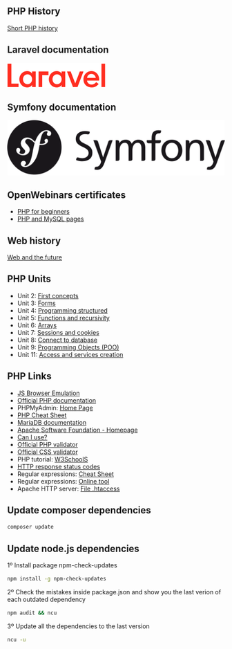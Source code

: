 ## PHP History
[Short PHP history](https://desarrolloweb.com/articulos/436.php)

## Laravel documentation
[![Logo de Laravel](img/laravel.svg)](https://laravel.com/docs/9.x)

## Symfony documentation
[![Logo de Symfony](img/symfony.svg)](https://symfony.com/doc/current/index.html)

## OpenWebinars certificates
- [PHP for beginners](https://openwebinars.net/certificacion/doGX9mwV?type=pdf&r=a5df70feb}&t=)
- [PHP and MySQL pages](https://openwebinars.net/certificacion/Xx3Nr1av?type=pdf&r=a5df70feb}&t=)

## Web history
[Web and the future](https://drive.google.com/file/d/1rvRm5mKgx1Mq_79S2bzoRdykw7F9U189/view)

## PHP Units
- Unit 2: [First concepts](https://drive.google.com/file/d/1xIvgg8bbaVnaRNGP_m02cVLdcim2VhxV/view)
- Unit 3: [Forms](https://drive.google.com/file/d/17eM9z0FV190mI7YfY9D2ECZ53tFK-SlP/view)
- Unit 4: [Programming structured](https://drive.google.com/file/d/1H2or9rNRiaYfOu-dlfv--oTU5F8_7lgw/view)
- Unit 5: [Functions and recursivity](https://drive.google.com/file/d/1riWofoPYddmPhhIQBP1R6PNiviZGv9Cn/view)
- Unit 6: [Arrays](https://drive.google.com/file/d/1_icVkoQ9muYOEJBN5ztoMQOx_TIMHhv4/view)
- Unit 7: [Sessions and cookies](https://drive.google.com/file/d/1xmNlELsAK8b9y65LvWQVW_1wXM19PBLs/view)
- Unit 8: [Connect to database](https://drive.google.com/file/d/10OnSQk8Al7pv7iz-ltFKFqhGZyJnaYdY/view)
- Unit 9: [Programming Objects (POO)](https://drive.google.com/file/d/1fHoRb19WbKClMX-OZcAlj2-s9Wn2vMlS/view)
- Unit 11: [Access and services creation](https://drive.google.com/file/d/1m7NIgkjr6UhYQWWErrZ6-ltEc9_gLg4p/view)

## PHP Links
- [JS Browser Emulation](https://oldweb.today/#19960101/http://geocities.com/)
- [Official PHP documentation](https://www.php.net/)
- PHPMyAdmin: [Home Page](https://www.phpmyadmin.net/)
- [PHP Cheat Sheet](https://overapi.com/php)
- [MariaDB documentation](https://mariadb.org/)
- [Apache Software Foundation - Homepage](https://www.apache.org/)
- [Can I use?](https://caniuse.com/)
- [Official PHP validator](https://phpcodechecker.com/)
- [Official CSS validator](https://jigsaw.w3.org/css-validator/)
- PHP tutorial: [W3SchoolS](https://www.w3schools.com/php/default.asp)
- [HTTP response status codes](https://developer.mozilla.org/es/docs/Web/HTTP/Status)
- Regular expressions: [Cheat Sheet](https://overapi.com/regex)
- Regular expressions: [Online tool](https://regexr.com/)
- Apache HTTP server: [File .htaccess](https://httpd.apache.org/docs/2.4/howto/htaccess.html)

## Update composer dependencies
```bash
composer update
```

## Update node.js dependencies
1º Install package npm-check-updates
```bash
npm install -g npm-check-updates
```

2º Check the mistakes inside package.json and show you the last verion of each outdated dependency
```bash
npm audit && ncu
```

3º Update all the dependencies to the last version
```bash
ncu -u
```